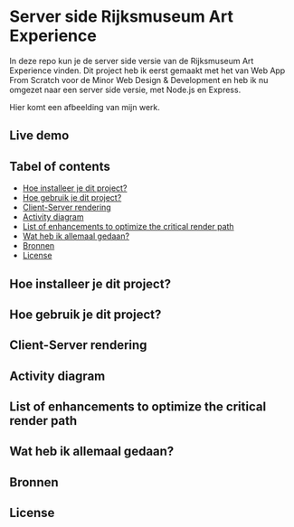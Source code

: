 # Server side Rijksmuseum Art Experience

In deze repo kun je de server side versie van de Rijksmuseum Art Experience vinden. Dit project heb ik eerst gemaakt met het van Web App From Scratch voor de Minor Web Design & Development en heb ik nu omgezet naar een server side versie, met Node.js en Express.

Hier komt een afbeelding van mijn werk.

## Live demo

## Tabel of contents

- [Hoe installeer je dit project?](#hoe-installeer-je-dit-project)
- [Hoe gebruik je dit project?](#hoe-gebruik-je-dit-project)
- [Client-Server rendering](#client-server-rendering)
- [Activity diagram](#activity-diagram)
- [List of enhancements to optimize the critical render path](#list-of-enhancements-to-optimize-the-critical-render-path)
- [Wat heb ik allemaal gedaan?](#wat-heb-ik-allemaal-gedaan)
- [Bronnen](#bronnen)
- [License](#license)

## Hoe installeer je dit project?

## Hoe gebruik je dit project?

## Client-Server rendering

## Activity diagram

## List of enhancements to optimize the critical render path

## Wat heb ik allemaal gedaan?

## Bronnen

## License

<!-- Here are some hints for your project! -->

<!-- Start out with a title and a description -->

<!-- Add a nice image here at the end of the week, showing off your shiny frontend 📸 -->

<!-- Add a link to your live demo in Github Pages 🌐-->

<!-- replace the code in the /docs folder with your own, so you can showcase your work with GitHub Pages 🌍 -->

<!-- Maybe a table of contents here? 📚 -->

<!-- ☝️ replace this description with a description of your own work -->

<!-- How about a section that describes how to install this project? 🤓 -->

<!-- ...but how does one use this project? What are its features 🤔 -->

<!-- ...you should implement an explanation of client- server rendering choices 🍽 -->

<!-- ...and an activity diagram including the Service Worker 📈 -->

<!-- This would be a good place for a list of enhancements to optimize the critical render path implemented your app  -->

<!-- Maybe a checklist of done stuff and stuff still on your wishlist? ✅ -->

<!-- We all stand on the shoulders of giants, please link all the sources you used in to create this project. -->

<!-- How about a license here? When in doubt use GNU GPL v3. 📜  -->
